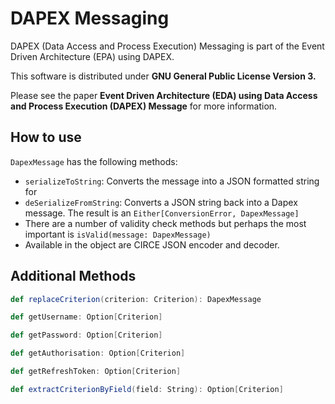 # DAPEX Messaging
DAPEX (Data Access and Process Execution) Messaging is part of the Event Driven Architecture (EPA) using DAPEX. 

This software is distributed under **GNU General Public License Version 3.**

Please see the paper **Event Driven Architecture (EDA) using Data Access and Process Execution (DAPEX) Message** for more 
information.

## How to use

`DapexMessage` has the following methods:

* `serializeToString`: Converts the message into a JSON formatted string for
* `deSerializeFromString`: Converts a JSON string back into a Dapex message. The result is an `Either[ConversionError, DapexMessage]`
* There are a number of validity check methods but perhaps the most important is `isValid(message: DapexMessage)`
* Available in the object are CIRCE JSON encoder and decoder.

## Additional Methods

```scala
def replaceCriterion(criterion: Criterion): DapexMessage

def getUsername: Option[Criterion]

def getPassword: Option[Criterion]

def getAuthorisation: Option[Criterion]

def getRefreshToken: Option[Criterion]

def extractCriterionByField(field: String): Option[Criterion]
```


